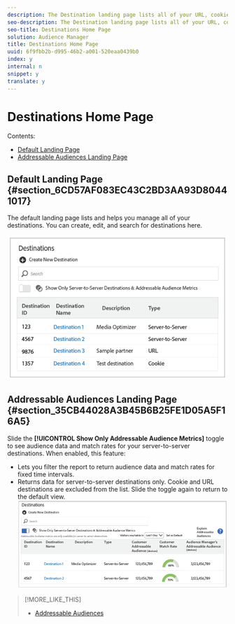```yaml
---
description: The Destination landing page lists all of your URL, cookie, and server-to-server destinations. It provides features that let you create, edit, search for, and report on destinations. The landing page is located in Audience Data > Destinations.
seo-description: The Destination landing page lists all of your URL, cookie, and server-to-server destinations. It provides features that let you create, edit, search for, and report on destinations. The landing page is located in Audience Data > Destinations.
seo-title: Destinations Home Page
solution: Audience Manager
title: Destinations Home Page
uuid: 6f9fbb2b-d995-46b2-a001-520eaa0439b0
index: y
internal: n
snippet: y
translate: y
---
```


# Destinations Home Page

Contents: 


<ul class="simplelist"> 
 <li> <a href="../../c_features/c_destinations/destinations-home.md#section_6CD57AF083EC43C2BD3AA93D80441017" format="dita" scope="local"> Default Landing Page </a> </li> 
 <li> <a href="../../c_features/c_destinations/destinations-home.md#section_35CB44028A3B45B6B25FE1D05A5F16A5" format="dita" scope="local"> Addressable Audiences Landing Page </a> </li> 
</ul>



## Default Landing Page {#section_6CD57AF083EC43C2BD3AA93D80441017}

The default landing page lists and helps you manage all of your destinations. You can create, edit, and search for destinations here. 

![](assets/destination_landing1.png) 

## Addressable Audiences Landing Page {#section_35CB44028A3B45B6B25FE1D05A5F16A5}

Slide the **[!UICONTROL  Show Only Addressable Audience Metrics]** toggle to see audience data and match rates for your server-to-server destinations. When enabled, this feature: 

* Lets you filter the report to return audience data and match rates for fixed time intervals.
* Returns data for server-to-server destinations only. Cookie and URL destinations are excluded from the list. Slide the toggle again to return to the default view.
![](assets/destination_landing2.png) 
>[!MORE_LIKE_THIS]
>
>* [ Addressable Audiences ](addressable-audiences.md#concept_8E0BAEF0978F4968B21482E79E601889)
